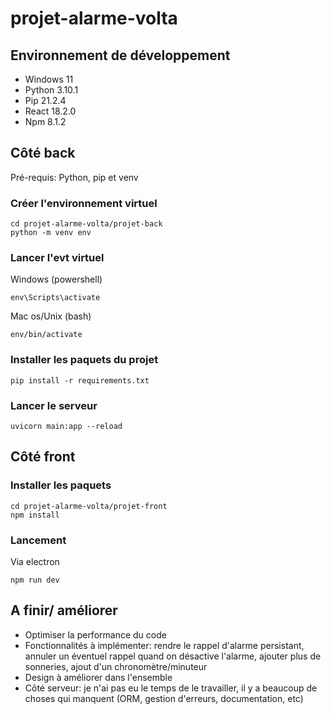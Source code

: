 # projet-alarme-volta


## Environnement de développement

* Windows 11
* Python 3.10.1
* Pip 21.2.4
* React 18.2.0
* Npm 8.1.2


## Côté back

Pré-requis: Python, pip et venv

### Créer l'environnement virtuel

```
cd projet-alarme-volta/projet-back
python -m venv env
```

### Lancer l'evt virtuel

Windows (powershell)
```
env\Scripts\activate 
```

Mac os/Unix (bash)
```
env/bin/activate
```

### Installer les paquets du projet

```
pip install -r requirements.txt
```

### Lancer le serveur
```
uvicorn main:app --reload
```


## Côté front

### Installer les paquets
```
cd projet-alarme-volta/projet-front
npm install 
```

### Lancement
Via electron
```
npm run dev
```


## A finir/ améliorer
* Optimiser la performance du code
* Fonctionnalités à implémenter: rendre le rappel d'alarme persistant, annuler un éventuel rappel quand on désactive l'alarme, ajouter plus de sonneries, ajout d'un chronomètre/minuteur
* Design à améliorer dans l'ensemble
* Côté serveur: je n'ai pas eu le temps de le travailler, il y a beaucoup de choses qui manquent (ORM, gestion d'erreurs, documentation, etc)
